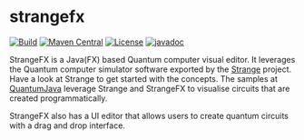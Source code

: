 # strangefx 
[![Build](https://github.com/redfx-quantum/strangefx/actions/workflows/build.yml/badge.svg)](https://github.com/redfx-quantum/strangefx/actions/workflows/build.yml)
[![Maven Central](https://img.shields.io/maven-central/v/org.redfx/strangefx)](https://search.maven.org/#search|ga|1|org.redfx.strangefx)
[![License](https://img.shields.io/github/license/redfx-quantum/strangefx)](https://opensource.org/licenses/GPL-3.0)
[![javadoc](https://javadoc.io/badge2/org.redfx/strangefx/javadoc.svg)](https://javadoc.io/doc/org.redfx/strangefx)

StrangeFX is a Java(FX) based Quantum computer visual editor.
It leverages the Quantum computer simulator software exported by the [Strange](https://github.com/redfx-quantum/strange) project.
Have a look at Strange to get started with the concepts.
The samples at [QuantumJava](https://github.com/johanvos/quantumjava) leverage Strange and StrangeFX to visualise circuits that are created programmatically.

StrangeFX also has a UI editor that allows users to create quantum circuits with a drag and drop interface. 


